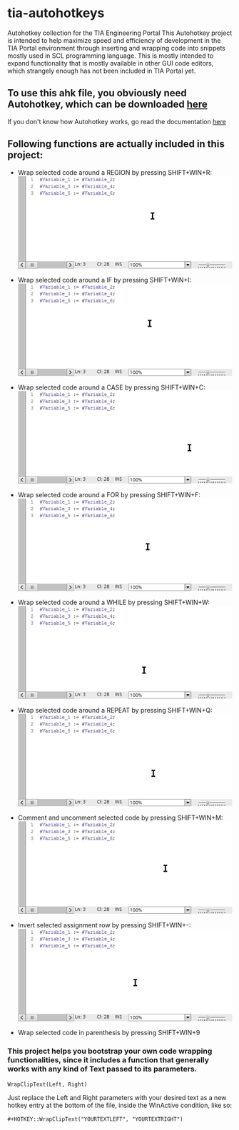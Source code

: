 # tia-autohotkeys
Autohotkey collection for the TIA Engineering Portal
This Autohotkey project is intended to help maximize speed and efficiency of development in the TIA Portal environment through inserting and wrapping code into snippets mostly used in SCL programming language. This is mostly intended to expand functionality that is mostly available in other GUI code editors, which strangely enough has not been included in TIA Portal yet.


## To use this ahk file, you obviously need Autohotkey, which can be downloaded [here](https://www.autohotkey.com/)
If you don't know how Autohotkey works, go read the documentation [here](https://www.autohotkey.com/docs/AutoHotkey.htm)


## Following functions are actually included in this project:

* Wrap selected code around a REGION by pressing SHIFT+WIN+R: ![](https://github.com/short-circuit/tia-autohotkeys/blob/master/gif/region.gif)

* Wrap selected code around a IF by pressing SHIFT+WIN+I: ![](https://github.com/short-circuit/tia-autohotkeys/blob/master/gif/if.gif)

* Wrap selected code around a CASE by pressing SHIFT+WIN+C: ![](https://github.com/short-circuit/tia-autohotkeys/blob/master/gif/case.gif)

* Wrap selected code around a FOR by pressing SHIFT+WIN+F: ![](https://github.com/short-circuit/tia-autohotkeys/blob/master/gif/for.gif)

* Wrap selected code around a WHILE by pressing SHIFT+WIN+W: ![](https://github.com/short-circuit/tia-autohotkeys/blob/master/gif/while.gif)

* Wrap selected code around a REPEAT by pressing SHIFT+WIN+Q: ![](https://github.com/short-circuit/tia-autohotkeys/blob/master/gif/repeat.gif)

* Comment and uncomment selected code by pressing SHIFT+WIN+M: ![](https://github.com/short-circuit/tia-autohotkeys/blob/master/gif/comment.gif)

* Invert selected assignment row by pressing SHIFT+WIN+-: ![](https://github.com/short-circuit/tia-autohotkeys/blob/master/gif/invert.gif)

* Wrap selected code in parenthesis by pressing SHIFT+WIN+9


### This project helps you bootstrap your own code wrapping functionalities, since it includes a function that generally works with any kind of Text passed to its parameters.

```ahk
WrapClipText(Left, Right)
```

Just replace the Left and Right parameters with your desired text as a new hotkey entry at the bottom of the file, inside the WinActive condition, like so:

```ahk
#+HOTKEY::WrapClipText("YOURTEXTLEFT", "YOURTEXTRIGHT")
```
